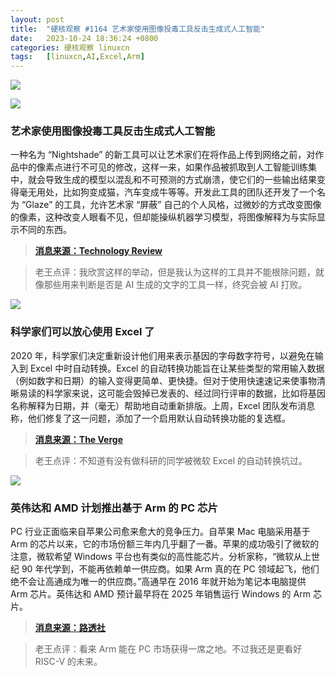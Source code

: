 ```yaml
---
layout: post
title:	"硬核观察 #1164 艺术家使用图像投毒工具反击生成式人工智能"
date:	2023-10-24 18:36:24 +0800 
categories:	硬核观察 linuxcn 
tags:	[linuxcn,AI,Excel,Arm]
---
```



![](/Asserts/Images//attachment/album/202310/24/183405wv8lx80qxxoii8oo.jpg)


![](/Asserts/Images//attachment/album/202310/24/183412lx83cfg3zzxf1x88.jpg)


### 艺术家使用图像投毒工具反击生成式人工智能


一种名为 “Nightshade” 的新工具可以让艺术家们在将作品上传到网络之前，对作品中的像素点进行不可见的修改，这样一来，如果作品被抓取到人工智能训练集中，就会导致生成的模型以混乱和不可预测的方式崩溃，使它们的一些输出结果变得毫无用处，比如狗变成猫，汽车变成牛等等。开发此工具的团队还开发了一个名为 “Glaze” 的工具，允许艺术家 “屏蔽” 自己的个人风格，过微妙的方式改变图像的像素，这种改变人眼看不见，但却能操纵机器学习模型，将图像解释为与实际显示不同的东西。



> 
> **[消息来源：Technology Review](https://www.technologyreview.com/2023/10/23/1082189/Asserts/Images/-poisoning-artists-fight-generative-ai/)**
> 
> 
> 



> 
> 老王点评：我欣赏这样的举动，但是我认为这样的工具并不能根除问题，就像那些用来判断是否是 AI 生成的文字的工具一样，终究会被 AI 打败。
> 
> 
> 


![](/Asserts/Images//attachment/album/202310/24/183421woegzsy70e8s8cj7.jpg)


### 科学家们可以放心使用 Excel 了


2020 年，科学家们决定重新设计他们用来表示基因的字母数字符号，以避免在输入到 Excel 中时自动转换。Excel 的自动转换功能旨在让某些类型的常用输入数据（例如数字和日期）的输入变得更简单、更快捷。但对于使用快速速记来使事物清晰易读的科学家来说，这可能会毁掉已发表的、经过同行评审的数据，比如将基因名称解释为日期，并（毫无）帮助地自动重新排版。上周，Excel 团队发布消息称，他们修复了这一问题，添加了一个启用默认自动转换功能的复选框。



> 
> **[消息来源：The Verge](https://www.theverge.com/2023/10/21/23926585/microsoft-excel-misreading-dates-human-genes-conversion-fixed)**
> 
> 
> 



> 
> 老王点评：不知道有没有做科研的同学被微软 Excel 的自动转换坑过。
> 
> 
> 


![](/Asserts/Images//attachment/album/202310/24/183610mqz88ou7sopoursb.jpg)


### 英伟达和 AMD 计划推出基于 Arm 的 PC 芯片


PC 行业正面临来自苹果公司愈来愈大的竞争压力。自苹果 Mac 电脑采用基于 Arm 的芯片以来，它的市场份额三年内几乎翻了一番。苹果的成功吸引了微软的注意，微软希望 Windows 平台也有类似的高性能芯片。分析家称，“微软从上世纪 90 年代学到，不能再依赖单一供应商。如果 Arm 真的在 PC 领域起飞，他们绝不会让高通成为唯一的供应商。”高通早在 2016 年就开始为笔记本电脑提供 Arm 芯片。英伟达和 AMD 预计最早将在 2025 年销售运行 Windows 的 Arm 芯片。



> 
> **[消息来源：路透社](https://www.reuters.com/technology/nvidia-make-arm-based-pc-chips-major-new-challenge-intel-2023-10-23/)**
> 
> 
> 



> 
> 老王点评：看来 Arm 能在 PC 市场获得一席之地。不过我还是更看好 RISC-V 的未来。
> 
> 
>
